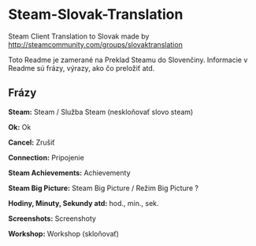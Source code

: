 # Steam-Slovak-Translation
Steam Client Translation to Slovak made by http://steamcommunity.com/groups/slovaktranslation

Toto Readme je zamerané na Preklad Steamu do Slovenčiny. Informacie v Readme sú frázy, výrazy, ako čo preložiť atd.

## Frázy

**Steam:** Steam / Služba Steam (neskloňovať slovo steam)

**Ok:** Ok

**Cancel:** Zrušiť

**Connection:** Pripojenie

**Steam Achievements:** Achievementy

**Steam Big Picture:** Steam Big Picture / Režim Big Picture ?

**Hodiny, Minuty, Sekundy atd:** hod., min., sek.

**Screenshots:** Screenshoty

**Workshop:** Workshop (skloňovať)

